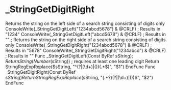 # _StringGetDigitRight
Returns the string on the left side of a search string consisting of digits only ConsoleWrite(_StringGetDigitLeft("1234abcd5678") &amp; @CRLF) ; Results in "1234" ConsoleWrite(_StringGetDigitLeft("abcd5678") &amp; @CRLF) ; Results in ""  ; Returns the string on the right side of a search string consisting of digits only ConsoleWrite(_StringGetDigitRight("1234abcd5678") &amp; @CRLF) ; Results in "5678" ConsoleWrite(_StringGetDigitRight("1234abcd") &amp; @CRLF) ; Results in ""  Func _StringGetDigitLeft(Const ByRef $sString) ;   Return String(Number($sString)) ; requires at least one leading digit     Return StringRegExpReplace($sString, "^(?|(\d+)|())(.*$)", "$1") EndFunc  Func _StringGetDigitRight(Const ByRef $sString)     Return StringRegExpReplace($sString, "(.*?)(?|(\d+)|())$", "$2") EndFunc
